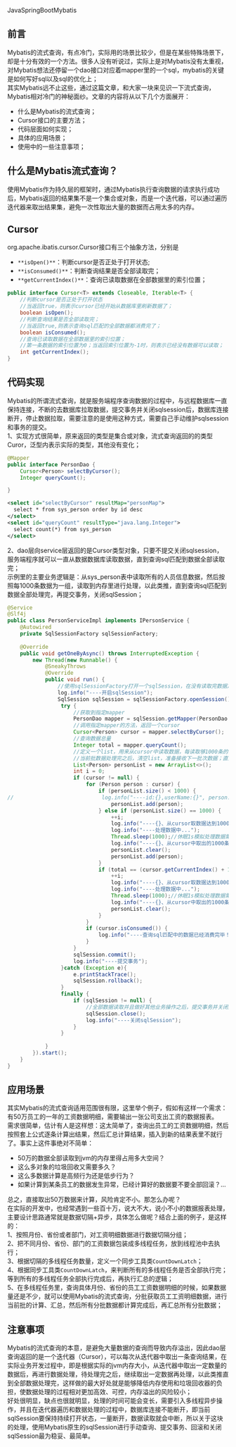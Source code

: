 JavaSpringBootMybatis
<a name="cecPB"></a>
## 前言
Mybatis的流式查询，有点冷门，实际用的场景比较少，但是在某些特殊场景下，却是十分有效的一个方法。很多人没有听说过，实际上是对Mybatis没有太重视，对Mybatis想法还停留一个dao接口对应着mapper里的一个sql，mybatis的关键是如何写好sql以及sql的优化上；<br />其实Mybatis远不止这些，通过这篇文章，和大家一块来见识一下流式查询，Mybatis相对冷门的神秘面纱。文章的内容将从以下几个方面展开：

- 什么是Mybatis的流式查询；
- Cursor接口的主要方法；
- 代码层面如何实现；
- 具体的应用场景；
- 使用中的一些注意事项；
<a name="VdP85"></a>
## 什么是Mybatis流式查询？
使用Mybatis作为持久层的框架时，通过Mybatis执行查询数据的请求执行成功后，Mybatis返回的结果集不是一个集合或对象，而是一个迭代器，可以通过遍历迭代器来取出结果集，避免一次性取出大量的数据而占用太多的内存。
<a name="luaeH"></a>
## Cursor
org.apache.ibatis.cursor.Cursor接口有三个抽象方法，分别是

- `**isOpen()**`：判断cursor是否正处于打开状态;
- `**isConsumed()**`：判断查询结果是否全部读取完；
- `**getCurrentIndex()**`：查询已读取数据在全部数据里的索引位置；
```java
public interface Cursor<T> extends Closeable, Iterable<T> {
    //判断cursor是否正处于打开状态
    //当返回true，则表示cursor已经开始从数据库里刷新数据了；
    boolean isOpen();
    //判断查询结果是否全部读取完；
    //当返回true,则表示查询sql匹配的全部数据都消费完了；
    boolean isConsumed();
    //查询已读取数据在全部数据里的索引位置；
    //第一条数据的索引位置为0；当返回索引位置为-1时，则表示已经没有数据可以读取；
    int getCurrentIndex();
}
```
<a name="Aco2S"></a>
## 代码实现
Mybatis的所谓流式查询，就是服务端程序查询数据的过程中，与远程数据库一直保持连接，不断的去数据库拉取数据，提交事务并关闭sqlsession后，数据库连接断开，停止数据拉取，需要注意的是使用这种方式，需要自己手动维护sqlsession和事务的提交。<br />1、实现方式很简单，原来返回的类型是集合或对象，流式查询返回的的类型Curor，泛型内表示实际的类型，其他没有变化；
```java
@Mapper
public interface PersonDao {
    Cursor<Person> selectByCursor();
    Integer queryCount();

}
```
```xml
<select id="selectByCursor" resultMap="personMap">
  select * from sys_person order by id desc
</select>
<select id="queryCount" resultType="java.lang.Integer">
  select count(*) from sys_person
</select>
```
2、dao层向service层返回的是Cursor类型对象，只要不提交关闭sqlsession，服务端程序就可以一直从数据数据库读取数据，直到查询sql匹配到数据全部读取完；<br />示例里的主要业务逻辑是：从sys_person表中读取所有的人员信息数据，然后按照每1000条数据为一组，读取到内存里进行处理，以此类推，直到查询sql匹配到数据全部处理完，再提交事务，关闭sqlSession；
```java
@Service
@Slf4j
public class PersonServiceImpl implements IPersonService {
    @Autowired
    private SqlSessionFactory sqlSessionFactory;
 
    @Override
    public void getOneByAsync() throws InterruptedException {
        new Thread(new Runnable() {
            @SneakyThrows
            @Override
            public void run() {
                //使用sqlSessionFactory打开一个sqlSession，在没有读取完数据之前不要提交事务或关闭sqlSession
                log.info("----开启sqlSession");
                SqlSession sqlSession = sqlSessionFactory.openSession();
                 try {
                     //获取到指定mapper
                     PersonDao mapper = sqlSession.getMapper(PersonDao.class);
                     //调用指定mapper的方法，返回一个cursor
                     Cursor<Person> cursor = mapper.selectByCursor();
                     //查询数据总量
                     Integer total = mapper.queryCount();
                     //定义一个list，用来从cursor中读取数据，每读取够1000条的时候，开始处理这批数据；
                     //当前批数据处理完之后，清空list，准备接收下一批次数据；直到大量的数据全部处理完；
                     List<Person> personList = new ArrayList<>();
                     int i = 0;
                     if (cursor != null) {
                         for (Person person : cursor) {
                             if (personList.size() < 1000) {
//                            log.info("----id:{},userName:{}", person.getId(), person.getUserName());
                                 personList.add(person);
                             } else if (personList.size() == 1000) {
                                 ++i;
                                 log.info("----{}、从cursor取数据达到1000条，开始处理数据", i);
                                 log.info("----处理数据中...");
                                 Thread.sleep(1000);//休眠1s模拟处理数据需要消耗的时间；
                                 log.info("----{}、从cursor中取出的1000条数据已经处理完毕", i);
                                 personList.clear();
                                 personList.add(person);
                             }
                             if (total == (cursor.getCurrentIndex() + 1)) {
                                 ++i;
                                 log.info("----{}、从cursor取数据达到1000条，开始处理数据", i);
                                 log.info("----处理数据中...");
                                 Thread.sleep(1000);//休眠1s模拟处理数据需要消耗的时间；
                                 log.info("----{}、从cursor中取出的1000条数据已经处理完毕", i);
                                 personList.clear();
                             }
                         }
                         if (cursor.isConsumed()) {
                             log.info("----查询sql匹配中的数据已经消费完毕！");
                         }
                     }
                     sqlSession.commit();
                     log.info("----提交事务");
                 }catch (Exception e){
                     e.printStackTrace();
                     sqlSession.rollback();
                 }
                 finally {
                     if (sqlSession != null) {
                         //全部数据读取并且做好其他业务操作之后，提交事务并关闭连接；
                         sqlSession.close();
                         log.info("----关闭sqlSession");  
                     }
                 }
                
            }
        }).start();
    }
}
```
<a name="c6UJP"></a>
## 应用场景
其实Mybatis的流式查询适用范围很有限，这里举个例子，假如有这样一个需求：有50万员工的一年的工资数据明细，需要输出一张公司支出工资的数据报表。<br />需求很简单，估计有人是这样想：这太简单了，查询出员工的工资数据明细，然后按照套上公式逐条计算出结果，然后汇总计算结果，插入到新的结果表里不就行了。事实上这件事绝对不简单：

- 50万的数据全部读取到jvm的内存里得占用多大空间？
- 这么多对象的垃圾回收又需要多久？
- 这么多数据计算是高频行为还是低步行为？
- 如果计算到某条员工的数据发生异常，已经计算好的数据要不要全部回滚？...

总之，直接取出50万数据来计算，风险肯定不小。那怎么办呢？<br />在实际的开发中，也经常遇到一些百十万，说大不大，说小不小的数据报表处理，主要设计思路通常就是数据切隔+异步，具体怎么做呢？结合上面的例子，是这样的：<br />1、按照月份、省份或者部门，对工资明细数据进行数据切隔分组；<br />2、把不同月份、省份、部门的工资数据包装成多线程任务，放到线程池中去执行；<br />3、根据切隔的多线程任务数量，定义一个同步工具类`CountDownLatch`；<br />4、根据同步工具类`CountDownLatch`，来判断所有的多线程任务是否全部执行完；等到所有的多线程任务全部执行完成后，再执行汇总的逻辑；<br />5、在多线程任务里，查询具体月份、省份的员工工资数据明细的时候，如果数据量还是不少，就可以使用Mybatis的流式查询，分批获取员工工资明细数据，进行当前批的计算、汇总，然后所有分批数据都计算完成后，再汇总所有分批数据；
<a name="FvQ8f"></a>
## 注意事项
Mybatis的流式查询的本意，是避免大量数据的查询而导致内存溢出，因此dao层查询返回的是一个迭代器（Cursor），可以每次从迭代器中取出一条查询结果，在实际业务开发过程中，即是根据实际的jvm内存大小，从迭代器中取出一定数量的数据后，再进行数据处理，待处理完之后，继续取出一定数据再处理，以此类推直到全部数据处理完，这样做的最大好处就是能够降低内存使用和垃圾回收器的负担，使数据处理的过程相对更加高效、可控，内存溢出的风险较小；<br />好处很明显，缺点也很就明显，处理的时间可能会变长，需要引入多线程异步操作，并且在迭代器遍历和数据处理的过程中，数据库连接不能断开，即当前sqlSession要保持持续打开状态，一量断开，数据读取就会中断，所以关于这块的处理，使用Mybatis原生的sqlSession进行手动查询、提交事务、回滚和关闭sqlSession最为稳妥、最简单。
